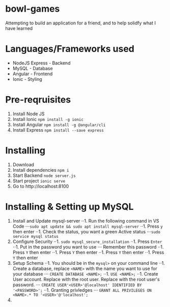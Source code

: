 # bowl-games
Attempting to build an application for a friend, and to help solidfy what I have learned

# Languages/Frameworks used
* NodeJS Express - Backend
* MySQL - Database
* Angular - Frontend
* Ionic - Styling

# Pre-reqruisites
1. Install Node JS
1. Install Ionic `npm install -g ionic`
1. Install Angular `npm install -g @angular/cli`
1. Install Express `npm install --save express`

# Installing
1. Download
1. Install dependencies `npm i`
1. Start Backend `node server.js`
1. Start project `ionic serve` 
1. Go to http://localhost:8100


# Installing & Setting up MySQL
1. Install and Update mysql-server
⋅⋅1. Run the following command in VS Code
⋅⋅⋅`sudo apt update && sudo apt install mysql-server`
⋅⋅1. Press `y` then enter
⋅⋅1. Check the status, you want a green Active status
⋅⋅⋅`sudo service mysql status`
1. Configure Security
⋅⋅1. `sudo mysql_secure_installation`
⋅⋅1. Press `Enter`
⋅⋅1. Put in the password you want to use
⋅⋅⋅ Remember this password
⋅⋅1. Press `Y` then enter
⋅⋅1. Press `Y` then enter
⋅⋅1. Press `Y` then enter
⋅⋅1. Press `Y` then enter
1. Setup Schema
⋅⋅1. You should be in the `mysql>` on your command line
⋅⋅1. Create a database, replace `<NAME>` with the name you want to use for your database
⋅⋅⋅ `CREATE DATABASE <NAME>;`
⋅⋅1. `USE <NAME>;`
⋅⋅1. Create User account. Replace <USER> with the root user. Replace <PASSWORD> with the root user's password.
⋅⋅⋅ `CREATE USER'<USER>'@localhost' IDENTIFIED BY '<PASSWORD>';`
⋅⋅1. Granting privledges
⋅⋅⋅ `GRANT ALL PRIVILEGES ON <NAME>.* TO '<USER>'@'localhost';`
1. 